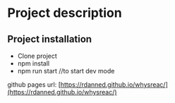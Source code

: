 # Project description

## Project installation

- Clone project
- npm install
- npm run start //to start dev mode

github pages url: [https://rdanned.github.io/whysreac/](https://rdanned.github.io/whysreac/)